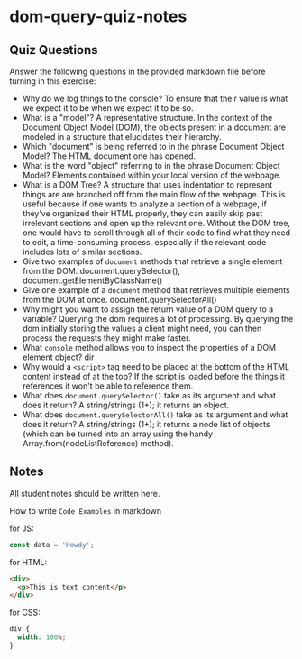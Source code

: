 # dom-query-quiz-notes

## Quiz Questions

Answer the following questions in the provided markdown file before turning in this exercise:

- Why do we log things to the console?
  To ensure that their value is what we expect it to be when we expect it to be so.
- What is a "model"?
  A representative structure. In the context of the Document Object Model (DOM), the objects present in a document are modeled in a structure that elucidates their hierarchy.
- Which "document" is being referred to in the phrase Document Object Model?
  The HTML document one has opened.
- What is the word "object" referring to in the phrase Document Object Model?
  Elements contained within your local version of the webpage.
- What is a DOM Tree?
  A structure that uses indentation to represent things are are branched off from the main flow of the webpage. This is useful because if one wants to analyze a section of a webpage, if they've organized their HTML properly, they can easily skip past irrelevant sections and open up the relevant one. Without the DOM tree, one would have to scroll through all of their code to find what they need to edit, a time-consuming process, especially if the relevant code includes lots of similar sections.
- Give two examples of `document` methods that retrieve a single element from the DOM.
  document.querySelector(), document.getElementByClassName()
- Give one example of a `document` method that retrieves multiple elements from the DOM at once.
  document.querySelectorAll()
- Why might you want to assign the return value of a DOM query to a variable?
  Querying the dom requires a lot of processing. By querying the dom initially storing the values a client might need, you can then process the requests they might make faster.
- What `console` method allows you to inspect the properties of a DOM element object?
  dir
- Why would a `<script>` tag need to be placed at the bottom of the HTML content instead of at the top?
  If the script is loaded before the things it references it won't be able to reference them.
- What does `document.querySelector()` take as its argument and what does it return?
  A string/strings (1+); it returns an object.
- What does `document.querySelectorAll()` take as its argument and what does it return?
  A string/strings (1+); it returns a node list of objects (which can be turned into an array using the handy Array.from(nodeListReference) method).

## Notes

All student notes should be written here.

How to write `Code Examples` in markdown

for JS:

```javascript
const data = 'Howdy';
```

for HTML:

```html
<div>
  <p>This is text content</p>
</div>
```

for CSS:

```css
div {
  width: 100%;
}
```
